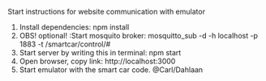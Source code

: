 Start instructions for website communication with emulator

1. Install dependencies: npm install
2. OBS! optional! :Start mosquito broker: mosquitto_sub -d -h localhost -p 1883 -t /smartcar/control/#
3. Start server by writing this in terminal: npm start
4. Open browser, copy link: http://localhost:3000
5. Start emulator with the smart car code. 
   @Carl/Dahlaan
